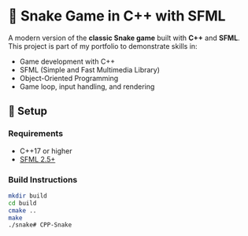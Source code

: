 # 🐍 Snake Game in C++ with SFML

A modern version of the **classic Snake game** built with **C++** and **SFML**.  
This project is part of my portfolio to demonstrate skills in:

- Game development with C++
- SFML (Simple and Fast Multimedia Library)
- Object-Oriented Programming
- Game loop, input handling, and rendering

## 🚀 Setup

### Requirements
- C++17 or higher
- [SFML 2.5+](https://www.sfml-dev.org/)

### Build Instructions
```bash
mkdir build
cd build
cmake ..
make
./snake# CPP-Snake
